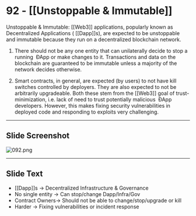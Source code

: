 # 92 - [[Unstoppable & Immutable]]

Unstoppable & Immutable: [[Web3]] applications, popularly known as Decentralized Applications ( [[Dapp]]s), are expected to be unstoppable and immutable because they run on a decentralized blockchain network. 

1.  There should not be any one entity that can unilaterally decide to stop a running  ÐApp or make changes to it. Transactions and data on the blockchain are guaranteed to be immutable unless a majority of the network decides otherwise. 
    
2.  Smart contracts, in general, are expected (by users) to not have kill switches controlled by deployers. They are also expected to not be arbitrarily upgradeable. Both these stem from the [[Web3]] goal of trust-minimization, i.e. lack of need to trust potentially malicious  ÐApp developers. However, this makes fixing security vulnerabilities in deployed code and responding to exploits very challenging.

___
## Slide Screenshot
![092.png](../images/ethereum101/092.png)
___
## Slide Text
- [[Dapp]]s -> Decentralized Infrastructure & Governance
- No single entity -> Can stop/change Dapp/Infra/Gov
- Contract Owners-> Should not be able to change/stop/upgrade or kill
- Harder -> Fixing vulnerabilities or incident response 

